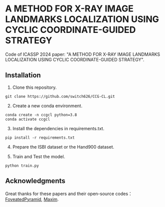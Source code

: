 # A METHOD FOR X-RAY IMAGE LANDMARKS LOCALIZATION USING CYCLIC COORDINATE-GUIDED STRATEGY

Code of ICASSP 2024 paper: "A METHOD FOR X-RAY IMAGE LANDMARKS LOCALIZATION USING CYCLIC COORDINATE-GUIDED STRATEGY".

## Installation

1.  Clone this repository.

```Shell
git clone https://github.com/switch626/CCG-CL.git
```

2.  Create a new conda environment.

```Shell
conda create -n ccgcl python=3.8
conda activate ccgcl
```

3.  Install the dependencies in requirements.txt.

```Shell
pip install -r requirements.txt
```

4. Prepare the ISBI dataset or the Hand900 dataset.

5. Train and Test the model.

```Shell
python train.py
```

## Acknowledgments
Great thanks for these papers and their open-source codes：[FoveatedPyramid](https://github.com/logangilmour/FoveatedPyramid), [Maxim](https://github.com/google-research/maxim).
